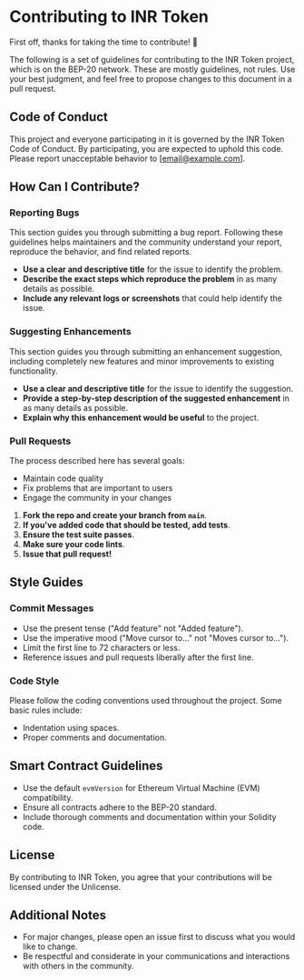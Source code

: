 # Contributing to INR Token

First off, thanks for taking the time to contribute! 🚀

The following is a set of guidelines for contributing to the INR Token project, which is on the BEP-20 network. These are mostly guidelines, not rules. Use your best judgment, and feel free to propose changes to this document in a pull request.

## Code of Conduct

This project and everyone participating in it is governed by the INR Token Code of Conduct. By participating, you are expected to uphold this code. Please report unacceptable behavior to [email@example.com].

## How Can I Contribute?

### Reporting Bugs

This section guides you through submitting a bug report. Following these guidelines helps maintainers and the community understand your report, reproduce the behavior, and find related reports.

- **Use a clear and descriptive title** for the issue to identify the problem.
- **Describe the exact steps which reproduce the problem** in as many details as possible.
- **Include any relevant logs or screenshots** that could help identify the issue.

### Suggesting Enhancements

This section guides you through submitting an enhancement suggestion, including completely new features and minor improvements to existing functionality.

- **Use a clear and descriptive title** for the issue to identify the suggestion.
- **Provide a step-by-step description of the suggested enhancement** in as many details as possible.
- **Explain why this enhancement would be useful** to the project.

### Pull Requests

The process described here has several goals:
- Maintain code quality
- Fix problems that are important to users
- Engage the community in your changes

1. **Fork the repo and create your branch from `main`**.
2. **If you've added code that should be tested, add tests**.
3. **Ensure the test suite passes**.
4. **Make sure your code lints**.
5. **Issue that pull request!**

## Style Guides

### Commit Messages

- Use the present tense ("Add feature" not "Added feature").
- Use the imperative mood ("Move cursor to..." not "Moves cursor to...").
- Limit the first line to 72 characters or less.
- Reference issues and pull requests liberally after the first line.

### Code Style

Please follow the coding conventions used throughout the project. Some basic rules include:

- Indentation using spaces.
- Proper comments and documentation.

## Smart Contract Guidelines

- Use the default `evmVersion` for Ethereum Virtual Machine (EVM) compatibility.
- Ensure all contracts adhere to the BEP-20 standard.
- Include thorough comments and documentation within your Solidity code.

## License

By contributing to INR Token, you agree that your contributions will be licensed under the Unlicense.

## Additional Notes

- For major changes, please open an issue first to discuss what you would like to change.
- Be respectful and considerate in your communications and interactions with others in the community.
